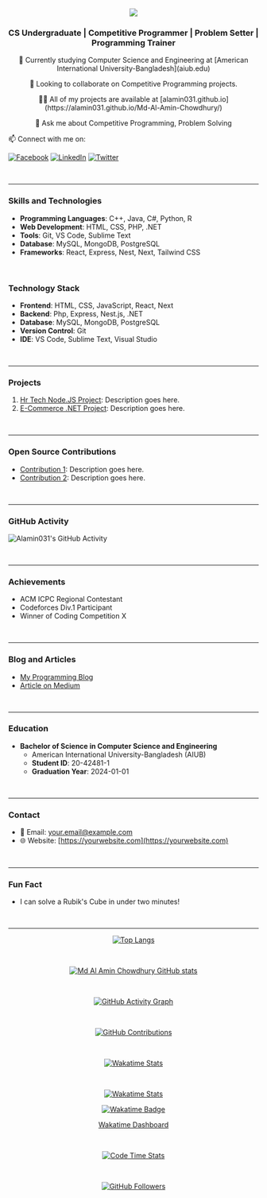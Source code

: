 <h1 align="center">
  <a href="https://git.io/typing-svg">
    <img src="https://readme-typing-svg.herokuapp.com/?lines=I'm+Md+Al+Amin;Chowdhury;&center=true&size=30">
  </a>
</h1>

<h3 align="center">CS Undergraduate | Competitive Programmer | Problem Setter | Programming Trainer</h3>

<p align="center">
  🌱 Currently studying Computer Science and Engineering at [American International University-Bangladesh](aiub.edu)
</p>

<p align="center">
  👯 Looking to collaborate on Competitive Programming projects.
</p>

<p align="center">
  👨‍💻 All of my projects are available at [alamin031.github.io](https://alamin031.github.io/Md-Al-Amin-Chowdhury/)
</p>

<p align="center">
  💬 Ask me about Competitive Programming, Problem Solving
</p>

  <p align="left">
  📫 Connect with me on:

    
  [![Facebook](https://img.shields.io/badge/Facebook-%231877F2.svg?&style=for-the-badge&logo=Facebook&logoColor=white)](https://www.facebook.com/Al.Amin.Chowdhury09/)
  [![LinkedIn](https://img.shields.io/badge/LinkedIn-%230077B5.svg?&style=for-the-badge&logo=LinkedIn&logoColor=white)](https://www.linkedin.com/in/your-linkedin-profile/)
  [![Twitter](https://img.shields.io/badge/Twitter-%231DA1F2.svg?&style=for-the-badge&logo=Twitter&logoColor=white)](https://twitter.com/your-twitter-handle)
</p>

<br>

---

### Skills and Technologies

- **Programming Languages**: C++, Java, C#, Python, R
- **Web Development**: HTML, CSS, PHP, .NET
- **Tools**: Git, VS Code, Sublime Text
- **Database**: MySQL, MongoDB, PostgreSQL
- **Frameworks**: React, Express, Nest, Next, Tailwind CSS

<br>

### Technology Stack

- **Frontend**: HTML, CSS, JavaScript, React, Next
- **Backend**: Php, Express, Nest.js, .NET
- **Database**: MySQL, MongoDB, PostgreSQL
- **Version Control**: Git
- **IDE**: VS Code, Sublime Text, Visual Studio

<br>

---

### Projects

1. [Hr Tech Node.JS Project](https://github.com/Alamin031/Hr-Tech-Node.JS-Project): Description goes here.
2. [E-Commerce .NET Project](https://github.com/Alamin031/E-Commers-project-.net.git): Description goes here.

<br>

---

### Open Source Contributions

- [Contribution 1](link-to-contribution-1): Description goes here.
- [Contribution 2](link-to-contribution-2): Description goes here.

<br>

---

### GitHub Activity

![Alamin031's GitHub Activity](https://activity-graph.herokuapp.com/graph?username=Alamin031&theme=github)

<br>

---

### Achievements

- ACM ICPC Regional Contestant
- Codeforces Div.1 Participant
- Winner of Coding Competition X

<br>

---

### Blog and Articles

- [My Programming Blog](link-to-blog)
- [Article on Medium](link-to-article)

<br>

---

### Education

- **Bachelor of Science in Computer Science and Engineering**
  - American International University-Bangladesh (AIUB)
  - **Student ID**: 20-42481-1
  - **Graduation Year**: 2024-01-01

<br>

---

### Contact

- 📧 Email: your.email@example.com
- 🌐 Website: [https://yourwebsite.com](https://yourwebsite.com)

<br>

---

### Fun Fact

- I can solve a Rubik's Cube in under two minutes!

<br>

---

<div align="center">

  [![Top Langs](https://github-readme-stats.vercel.app/api/top-langs/?username=Alamin031&layout=compact&bg_color=151515&text_color=ffffff&card_width=445&title_color=fff)](https://github.com/Alamin031/github-readme-stats)

</div>

<br>

<div align="center">

  [![Md Al Amin Chowdhury GitHub stats](https://github-readme-streak-stats.herokuapp.com/?user=Alamin031&theme=black-ice&hide_border=true&stroke=0000&background=060A0CD0)](https://github.com/Alamin031/github-readme-streak-stats)

</div>

<br>

<div align="center">

  [![GitHub Activity Graph](https://activity-graph.herokuapp.com/graph?username=Alamin031&theme=github)](https://github.com/Alamin031)

</div>

<br>

<div align="center">

  [![GitHub Contributions](https://github-contributions.vercel.app/api/?username=Alamin031&bg_color=151515&text_color=FFFFFF&title_color=fff)](https://github.com/Alamin031/github-contributions)

</div>

<br>

<div align="center">

  [![Wakatime Stats](https://github-readme-stats.vercel.app/api/wakatime?username=Alamin031&layout=compact&bg_color=151515&text_color=ffffff&title_color=fff)](https://wakatime.com/@Alamin031)

</div>

<br>

<div align="center">

  [![Wakatime Stats](https://github-readme-stats.vercel.app/api/wakatime?username=Alamin031&layout=compact&bg_color=151515&text_color=ffffff&title_color=fff)](https://wakatime.com/@Alamin031)
  
  [![Wakatime Badge](https://wakatime.com/badge/user/018bc4d0-2d37-4ca2-a88f-2a641385c956.svg)](https://wakatime.com/@018bc4d0-2d37-4ca2-a88f-2a641385c956)
  
  [Wakatime Dashboard](https://wakatime.com/@Alamin031)

</div>


<br>

<div align="center">

  [![Code Time Stats](https://codetime.io/api/totalcodecommits/wakatime?username=Alamin031&layout=compact&bg_color=151515&text_color=ffffff&title_color=fff)](https://codetime.io/@Alamin031)

</div>


<br>

<div align="center">

  [![GitHub Followers](https://img.shields.io/github/followers/Alamin031?label=Followers&style=social)](https://github.com/Alamin031?tab=followers)

</div>
